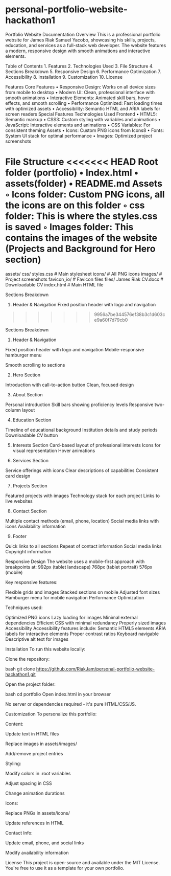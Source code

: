 # personal-portfolio-website-hackathon1
Portfolio Website Documentation
Overview
This is a professional portfolio website for James Riak Samuel Yacobo, showcasing his skills, projects, education, and services as a full-stack web developer. The website features a modern, responsive design with smooth animations and interactive elements.

Table of Contents
    1. Features
    2. Technologies Used
    3. File Structure
    4. Sections Breakdown
    5. Responsive Design
    6. Performance Optimization
    7. Accessibility
    8. Installation
    9. Customization
    10. License

Features
Core Features
    • Responsive Design: Works on all device sizes from mobile to desktop
    • Modern UI: Clean, professional interface with smooth animations
    • Interactive Elements: Animated skill bars, hover effects, and smooth scrolling
    • Performance Optimized: Fast loading times with optimized assets
    • Accessibility: Semantic HTML and ARIA labels for screen readers
Special Features
Technologies Used
Frontend
    • HTML5: Semantic markup
    • CSS3: Custom styling with variables and animations
    • JavaScript: Interactive elements and animations
    • CSS Variables: For consistent theming
Assets
    • Icons: Custom PNG icons from Icons8
    • Fonts: System UI stack for optimal performance
    • Images: Optimized project screenshots

File Structure
<<<<<<< HEAD
Root folder (portfolio)
    • Index.html
    • assets(folder)
    • README.md
	Assets 
        ◦ Icons folder: Custom PNG icons, all the icons are on this folder
        ◦ css folder: This is where the styles.css is saved
        ◦ Images folder: This contains the images of the website (Projects and Background for Hero section)
=======

assets/
    css/
        styles.css           # Main stylesheet
    icons/                   # All PNG icons
    images/                  # Project screenshots
    favicon_io/              # Favicon files
    files/
        James Riak CV.docx   # Downloadable CV
index.html                   # Main HTML file

Sections Breakdown
1. Header & Navigation
Fixed position header with logo and navigation
>>>>>>> 9956a7be344576ef38b3c1d603ce9a60f7d79cb0

Sections Breakdown

1. Header & Navigation

Fixed position header with logo and navigation
Mobile-responsive hamburger menu

Smooth scrolling to sections

2. Hero Section

Introduction with call-to-action button
Clean, focused design

3. About Section

Personal introduction
Skill bars showing proficiency levels
Responsive two-column layout

4. Education Section

Timeline of educational background
Institution details and study periods
Downloadable CV button

5. Interests Section
Card-based layout of professional interests
Icons for visual representation
Hover animations

6. Services Section

Service offerings with icons
Clear descriptions of capabilities
Consistent card design

7. Projects Section

Featured projects with images
Technology stack for each project
Links to live websites

8. Contact Section

Multiple contact methods (email, phone, location)
Social media links with icons
Availability information

9. Footer

Quick links to all sections
Repeat of contact information
Social media links
Copyright information

Responsive Design
The website uses a mobile-first approach with breakpoints at:
992px (tablet landscape)
768px (tablet portrait)
576px (mobile)

Key responsive features:

Flexible grids and images
Stacked sections on mobile
Adjusted font sizes
Hamburger menu for mobile navigation
Performance Optimization

Techniques used:

Optimized PNG icons
Lazy loading for images
Minimal external dependencies
Efficient CSS with minimal redundancy
Properly sized images
Accessibility
Accessibility features include:
Semantic HTML5 elements
ARIA labels for interactive elements
Proper contrast ratios
Keyboard navigable
Descriptive alt text for images

Installation
To run this website locally:

Clone the repository:

bash
git clone https://github.com/RiakJam/personal-portfolio-website-hackathon1.git

Open the project folder:

bash
cd portfolio
Open index.html in your browser

No server or dependencies required - it's pure HTML/CSS/JS.

Customization
To personalize this portfolio:

Content:

Update text in HTML files

Replace images in assets/images/

Add/remove project entries

Styling:

Modify colors in :root variables

Adjust spacing in CSS

Change animation durations

Icons:

Replace PNGs in assets/icons/

Update references in HTML

Contact Info:

Update email, phone, and social links

Modify availability information

License
This project is open-source and available under the MIT License. You're free to use it as a template for your own portfolio.

